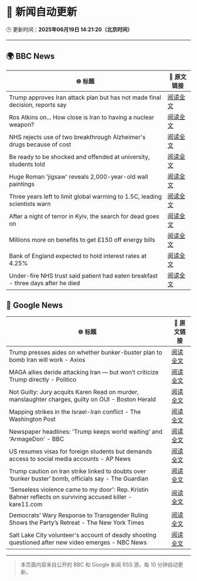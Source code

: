 # 🧠 新闻自动更新

🕒 更新时间：**2025年06月19日 14:21:20（北京时间）**

---

## 🌍 BBC News

| 🌐 标题 | 🔗 原文链接 |
|--------|-------------|
| Trump approves Iran attack plan but has not made final decision, reports say | [阅读全文](https://www.bbc.com/news/articles/c4g8r8rj87vo) |
| Ros Atkins on... How close is Iran to having a nuclear weapon? | [阅读全文](https://www.bbc.com/news/videos/cvg6lpm2464o) |
| NHS rejects use of two breakthrough Alzheimer's drugs because of cost | [阅读全文](https://www.bbc.com/news/articles/cq8zxx9kk0ko) |
| Be ready to be shocked and offended at university, students told | [阅读全文](https://www.bbc.com/news/articles/c74z8l8vkx3o) |
| Huge Roman 'jigsaw' reveals 2,000-year-old wall paintings | [阅读全文](https://www.bbc.com/news/articles/c5y5w1ldz8do) |
| Three years left to limit global warming to 1.5C, leading scientists warn | [阅读全文](https://www.bbc.com/news/articles/cn4l927dj5zo) |
| After a night of terror in Kyiv, the search for dead goes on | [阅读全文](https://www.bbc.com/news/articles/c98j1y70e95o) |
| Millions more on benefits to get £150 off energy bills | [阅读全文](https://www.bbc.com/news/articles/cx2kym1pvn4o) |
| Bank of England expected to hold interest rates at 4.25% | [阅读全文](https://www.bbc.com/news/articles/c98wyyk475no) |
| Under-fire NHS trust said patient had eaten breakfast - three days after he died | [阅读全文](https://www.bbc.com/news/articles/cly2r0x9xwlo) |

## 📰 Google News

| 🌐 标题 | 🔗 原文链接 |
|--------|-------------|
| Trump presses aides on whether bunker-buster plan to bomb Iran will work - Axios | [阅读全文](https://news.google.com/rss/articles/CBMihAFBVV95cUxQLVFVZVpSWjdSdmhiZEctbHVseVAwdEdkWkxmZElMcFpKMnV6WWJWeDBRQzNzOHI5MGw2S0wxRnBPYm5WeWRZdU1lb2ZwMDZGdVI1clJVTjZVX1BET0ZabGI3eFVFRVhFaW5sSVhjdTB2RVZVX19PUG1nVG1vVnZMZUFOUlk?oc=5) |
| MAGA allies deride attacking Iran — but won’t criticize Trump directly - Politico | [阅读全文](https://news.google.com/rss/articles/CBMihgFBVV95cUxNUm5mLTd3b0R0RGVxVU5EUHRudmhsZ2tZZWw3NUNiR0NsdEJyT1dZNlVoTnBxV0dfZ2NZTDFzbEZ2MlhGRGV1MzdQdFB6T0FaeG12S0QyWXZxWDVST0IwVk9FZnZBVkwxWnBXbzY5d2pHU2F2NzZoQlRuc1pVMVg3X3BzUkJwZw?oc=5) |
| Not Guilty: Jury acquits Karen Read on murder, manslaughter charges, guilty on OUI - Boston Herald | [阅读全文](https://news.google.com/rss/articles/CBMiqAFBVV95cUxORm8xd0JWQ0J4dzBwYjEzc1hnakpKbnFIN1MyR29EanAtVVlqdE8yZ0dWd1dfLURfR3dGVmg5R3hsczc1LTRreDRwSGh1WmZNaTl1QnNHQnQwMjllcTdJek9nWERpOG14cWhxd2Q2MkFjNGJMRkpYaTM3N215Qy13RWhpUDFBVXk3NDdaTWZ0TG1Rb2U2N0JMRjhxcXFmc0ZwMGxWS1FvVTTSAa4BQVVfeXFMT2VKNVQycURNdTJPREYyRDFDS3huY2tTT1l0aWhNQUhHckU5dEVQdGI3X0pOWEZiajR5U2JVNHdYTWQtQktJaDdjTVJlak9qbENCT1lYazBqWjNLTEVHOHF4RDE0UTRTNWFpRTFPS0phNjRJcXlaUUdfSWR0TWQzRjNsZ25IOUY4MVB4WVNkd005bENNYUgydUpYeDVKQ1JQT3lwR2swcnduTU1Od1RB?oc=5) |
| Mapping strikes in the Israel-Iran conflict - The Washington Post | [阅读全文](https://news.google.com/rss/articles/CBMifkFVX3lxTE5XWFRKWlVvbEFQNUpyeEwxM1VPWVhYZmlvcHFMZmxzeTVKcEg3UmhfTk9jLWVXSmR5Y25rc1NURXJZTHd0NDVDWk8yajJYMlZON2JuOF9Ma3RLLTZvTlJvcXc1ZFlrbldYVmhxNlFCNjdNUE1Ua0UxcEhvT3RWdw?oc=5) |
| Newspaper headlines: 'Trump keeps world waiting' and 'ArmageDon' - BBC | [阅读全文](https://news.google.com/rss/articles/CBMiWkFVX3lxTFAzWGY3czNITElQSWZjYk1KaXVSa2hWeG9BSWktSVNqamY2aHRKdnpCSnphTWEwbWlsWlpHdU5uYlQ4ekZma3BKbC1sbHFfNTBERmpjRWwxTWpVd9IBX0FVX3lxTE16N2pWU0VqQU1iZWdjUm9NcXo1YzV1Z1JtMXNYWmszcnNkUldHQl9JRURKMWNpZVQ3TVJzeWlPaGZEOFdhdHpXdGpnal9EUUlvWGdvZWpxY04xRV80bW5n?oc=5) |
| US resumes visas for foreign students but demands access to social media accounts - AP News | [阅读全文](https://news.google.com/rss/articles/CBMilwFBVV95cUxOYjR5OHYzeGk5Q3pBNXFFVTh0V090a1JvN1QwekFNWGhhaVNFcDNfenM1dzJrQ3hqZ2FWMkRlWkQxa3oyaGExV29ib2hTM0NUS0ZTdUpHOVJEZWptcEVSM1lYRDh0OXVxVDhvcWNJR2h2ZFFoamtuUFV2ejVTajlzT2dxamdJbVpwVUZXY1ZMb2c3NEJlQXdj?oc=5) |
| Trump caution on Iran strike linked to doubts over ‘bunker buster’ bomb, officials say - The Guardian | [阅读全文](https://news.google.com/rss/articles/CBMiyAFBVV95cUxPVHUwYTM1blhSZUtsSWdoclVDUElDaGF0VFZvSzBBNnNXNnNZVlg5Wm1PZG16T2w2ZzBiYkR0WVZITWRYY3JQbVhRTExMQU1VR0NBRVZFWU1OZUlCVGkwWDF1YWx2em9tM2pGS2lmdU53UUp0V214aHNTVzlJTlhVb0J3VXEtZXNkRFQ3cWdENmI4akdCTHozOHpiV2NjSGIySHpOZGEwSzNSeWR0aGtDb3dVYmdESHJWdk1aaGx2cGc1NGVNbVVvNA?oc=5) |
| 'Senseless violence came to my door': Rep. Kristin Bahner reflects on surviving accused killer - kare11.com | [阅读全文](https://news.google.com/rss/articles/CBMiggJBVV95cUxOdXNnNE5OU0d3ODFRYmVBNXVtYmNpRENiaU9qeWV2aUptZ0tOdnNlVzRyWGhBSGdlNG9CdHZmNnpScE03RDB6Rnhkcm5tNmVYeEloLXh6a1hJdGdlWkw3TEREVmdFTXkyVmtzV1VwNE9MLWFSempETm5OVGVEZnVYM01pdFlWMDZhLXFTbkY1dFNaOHp0V2Q2cnVvbGNTdUJRZTF0OS1sWi00UkRhVzF3dy1RaDNtMXpFS0RlcTdpaDdOWks4ekctS0N3Vklyd05UbE5EY0FlbXJKeExRem4wSkh0Tmw1OTNqc0pDZkpxbjF0OHBjSXd2anpJcnB3T3ZsYVE?oc=5) |
| Democrats’ Wary Response to Transgender Ruling Shows the Party’s Retreat - The New York Times | [阅读全文](https://news.google.com/rss/articles/CBMimgFBVV95cUxOdjRvMVgxRVo2VkgweWFVLTl0SXZoUGVjRG04dkU3RHdBcWJzZ2cydlR5VXR5MzAwbXJZNkhKci1BRGpzd1hOVHF1SWdJOHZyVms5anhyU2hiRk95Zkg3XzJUNnlQdTU5UjlXQ0VOZDQtd0lXT3o3cXdCSFhUS2VwMjNIQUw2R0JKTWVWblZDVXUyOW9zSk1HNWhn?oc=5) |
| Salt Lake City volunteer's account of deadly shooting questioned after new video emerges - NBC News | [阅读全文](https://news.google.com/rss/articles/CBMiugFBVV95cUxPbTRkQjl1d3pDZWxYNDBlWVUyQWl3TEQzY2tfN1MwbUhjdEdHcHdVWm9iVy1Fem1xOHZ2WGNkbUk5ZjZKd0o3N3FwejlaQ1pxaUhwUGNkY2RMemdWQmJaMS1jMnVIZ1JEQ2FkX2pqSlZ1eVpXZFB3WTIyRFJ4M1FUSFRONU5uZ25rUmVCT3R4Wlp6X2NzM2hJS1lOZXNPT0k5YmZkZzU2bEtpRWFQaEZEM3VCcXU3RGg5TmfSAVZBVV95cUxPMk9qQWpLZjk5RjRUby1qbTVTVTAtdmZiMVFycnlKc2J6SnpLb3dpa0FZcHVaaVAwX0puZ25NdmFpMmFBVFJkeTYtUXVoY0xlXzF5ZkNtZw?oc=5) |

---
> 本页面内容来自公开的 BBC 和 Google 新闻 RSS 源，每 10 分钟自动更新。